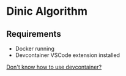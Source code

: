 # Dinic Algorithm

## Requirements

- Docker running
- Devcontainer VSCode extension installed

[Don't know how to use devcontainer?](https://microsoft.github.io/vscode-essentials/en/09-dev-containers.html)



